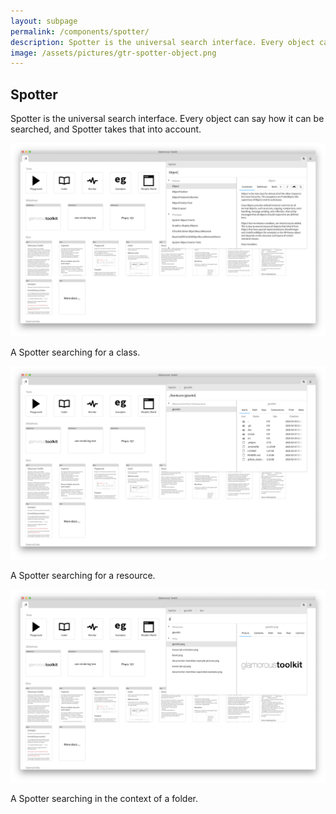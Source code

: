 ```yaml
---
layout: subpage
permalink: /components/spotter/
description: Spotter is the universal search interface. Every object can say how it can be searched, and Spotter takes that into account.
image: /assets/pictures/gtr-spotter-object.png
---
```


<section id="spotter">
	<div class="container pt-5 pb-5 jumbotron-small">
    	<div class="row">
      		<div class="col-md-12">
      			<h1>Spotter</h1>
        		<p class="lead">Spotter is the universal search interface. Every object can say how it can be searched, and Spotter takes that into account.</p>
      			<div class="sample">
		          <img src="/assets/pictures/gtr-spotter-object.png">
		          <div class="picture-caption">
		            <p>A Spotter searching for a class.</p>
		          </div>
		        </div>
		        <div class="sample">
		          <img src="/assets/pictures/gtr-spotter-feenkcom-gtoolkit-resource.png">
		          <div class="picture-caption">
		            <p>A Spotter searching for a resource.</p>
		          </div>
		        </div>
		        <div class="sample">
		          <img src="/assets/pictures/gtr-spotter-resources-contextual.png">
		          <div class="picture-caption">
		            <p>A Spotter searching in the context of a folder.</p>
		          </div>
		        </div>
      		</div>
    	</div>
	</div>
</section>